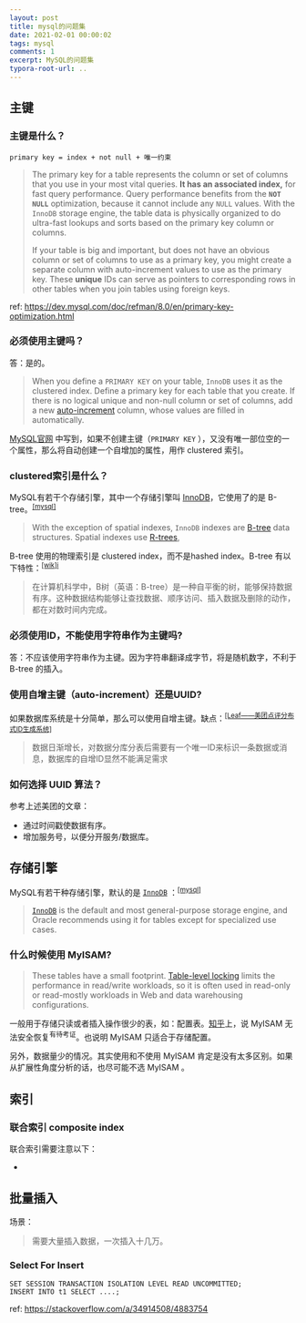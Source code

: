 ```yaml
---
layout: post
title: mysql的问题集
date: 2021-02-01 00:00:02
tags: mysql
comments: 1
excerpt: MySQL的问题集
typora-root-url: ..
---
```


## 主键

### 主键是什么？

```
primary key = index + not null + 唯一约束
```

> The primary key for a table represents the column or set of columns that you use in your most vital queries. **It has an associated index,** for fast query performance. Query performance benefits from the **`NOT NULL`** optimization, because it cannot include any `NULL` values. With the `InnoDB` storage engine, the table data is physically organized to do ultra-fast lookups and sorts based on the primary key column or columns.
>
> If your table is big and important, but does not have an obvious column or set of columns to use as a primary key, you might create a separate column with auto-increment values to use as the primary key. These **unique** IDs can serve as pointers to corresponding rows in other tables when you join tables using foreign keys.

ref: https://dev.mysql.com/doc/refman/8.0/en/primary-key-optimization.html

### 必须使用主键吗？

答：是的。

> When you define a `PRIMARY KEY` on your table, `InnoDB` uses it as the clustered index. Define a primary key for each table that you create. If there is no logical unique and non-null column or set of columns, add a new [auto-increment](https://dev.mysql.com/doc/refman/8.0/en/glossary.html#glos_auto_increment) column, whose values are filled in automatically.

[MySQL官网](https://dev.mysql.com/doc/refman/8.0/en/innodb-index-types.html) 中写到，如果不创建主键（`PRIMARY KEY` ），又没有唯一部位空的一个属性，那么将自动创建一个自增加的属性，用作 clustered 索引。

### clustered索引是什么？

MySQL有若干个存储引擎，其中一个存储引擎叫 [InnoDB](https://dev.mysql.com/doc/refman/8.0/en/glossary.html#glos_innodb)，它使用了的是 B-tree。<sup>[[mysql]](https://dev.mysql.com/doc/refman/8.0/en/innodb-physical-structure.html)</sup>

> With the exception of spatial indexes, `InnoDB` indexes are [B-tree](https://dev.mysql.com/doc/refman/8.0/en/glossary.html#glos_b_tree) data structures. Spatial indexes use [R-trees](https://dev.mysql.com/doc/refman/8.0/en/glossary.html#glos_r_tree),

B-tree 使用的物理索引是 clustered index，而不是hashed index。B-tree 有以下特性：<sup>[[wik]i](https://zh.wikipedia.org/wiki/B%E6%A0%91)</sup>

> 在计算机科学中，B树（英语：B-tree）是一种自平衡的树，能够保持数据有序。这种数据结构能够让查找数据、顺序访问、插入数据及删除的动作，都在对数时间内完成。

### 必须使用ID，不能使用字符串作为主键吗?

答：不应该使用字符串作为主键。因为字符串翻译成字节，将是随机数字，不利于 B-tree 的插入。

### 使用自增主键（auto-increment）还是UUID?

如果数据库系统是十分简单，那么可以使用自增主键。缺点：<sup>[[Leaf——美团点评分布式ID生成系统]](https://tech.meituan.com/2017/04/21/mt-leaf.html)</sup>

> 数据日渐增长，对数据分库分表后需要有一个唯一ID来标识一条数据或消息，数据库的自增ID显然不能满足需求

### 如何选择 UUID 算法？

参考上述美团的文章：

- 通过时间戳使数据有序。
- 增加服务号，以便分开服务/数据库。

## 存储引擎

MySQL有若干种存储引擎，默认的是 [`InnoDB`](https://dev.mysql.com/doc/refman/8.0/en/innodb-storage-engine.html) ：<sup>[[mysql]](https://dev.mysql.com/doc/refman/8.0/en/storage-engines.html)</sup>

>  [`InnoDB`](https://dev.mysql.com/doc/refman/8.0/en/innodb-storage-engine.html) is the default and most general-purpose storage engine, and Oracle recommends using it for tables except for specialized use cases.

### 什么时候使用 MyISAM?

> These tables have a small footprint. [Table-level locking](https://dev.mysql.com/doc/refman/8.0/en/glossary.html#glos_table_lock) limits the performance in read/write workloads, so it is often used in read-only or read-mostly workloads in Web and data warehousing configurations.

一般用于存储只读或者插入操作很少的表，如：配置表。[知乎](https://www.zhihu.com/question/20596402)上，说 MyISAM 无法安全恢复<sup>有待考证</sup>。也说明 MyISAM 只适合于存储配置。

另外，数据量少的情况。其实使用和不使用 MyISAM 肯定是没有太多区别。如果从扩展性角度分析的话，也尽可能不选 MyISAM 。

## 索引

### 联合索引 composite index

联合索引需要注意以下：

- 



## 批量插入

场景：

> 需要大量插入数据，一次插入十几万。

### Select For Insert 

```mysql
SET SESSION TRANSACTION ISOLATION LEVEL READ UNCOMMITTED;
INSERT INTO t1 SELECT ....;
```

ref: https://stackoverflow.com/a/34914508/4883754

<!--事务等级设置为：[READ UNCOMMITTED](https://www.liaoxuefeng.com/wiki/1177760294764384/1219071817284064)，可能出现脏读。-->